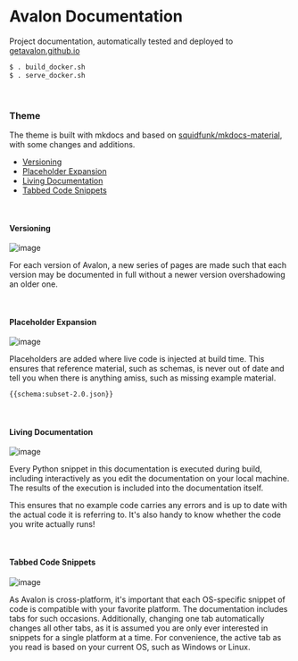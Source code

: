 # Avalon Documentation

Project documentation, automatically tested and deployed to [getavalon.github.io](https://getavalon.github.io)

```bash
$ . build_docker.sh
$ . serve_docker.sh
```

<br>

### Theme

The theme is built with mkdocs and based on [squidfunk/mkdocs-material](https://github.com/squidfunk/mkdocs-material), with some changes and additions.

- [Versioning](#versioning)
- [Placeholder Expansion](#template-expansion)
- [Living Documentation](#living-documentation)
- [Tabbed Code Snippets](#tabbed-code-snippets)

<br>

#### Versioning

![image](https://user-images.githubusercontent.com/2152766/27929857-85a49c02-628c-11e7-8137-43e38b46f4ce.png)

For each version of Avalon, a new series of pages are made such that each version may be documented in full without a newer version overshadowing an older one.

<br>

#### Placeholder Expansion

![image](https://user-images.githubusercontent.com/2152766/27930013-0d1051ae-628d-11e7-872d-d1e380815f48.png)

Placeholders are added where live code is injected at build time. This ensures that reference material, such as schemas, is never out of date and tell you when there is anything amiss, such as missing example material.

```md
{{schema:subset-2.0.json}}
```

<br>

#### Living Documentation

![image](https://user-images.githubusercontent.com/2152766/27930040-2054f1b6-628d-11e7-9fa2-e48af19a63c3.png)

Every Python snippet in this documentation is executed during build, including interactively as you edit the documentation on your local machine. The results of the execution is included into the documentation itself.

This ensures that no example code carries any errors and is up to date with the actual code it is referring to. It's also handy to know whether the code you write actually runs!

<br>

#### Tabbed Code Snippets

![image](https://user-images.githubusercontent.com/2152766/27930170-85520f0e-628d-11e7-99fb-33cd75abf3d5.png)

As Avalon is cross-platform, it's important that each OS-specific snippet of code is compatible with your favorite platform. The documentation includes tabs for such occasions. Additionally, changing one tab automatically changes all other tabs, as it is assumed you are only ever interested in snippets for a single platform at a time. For convenience, the active tab as you read is based on your current OS, such as Windows or Linux.

<br>
